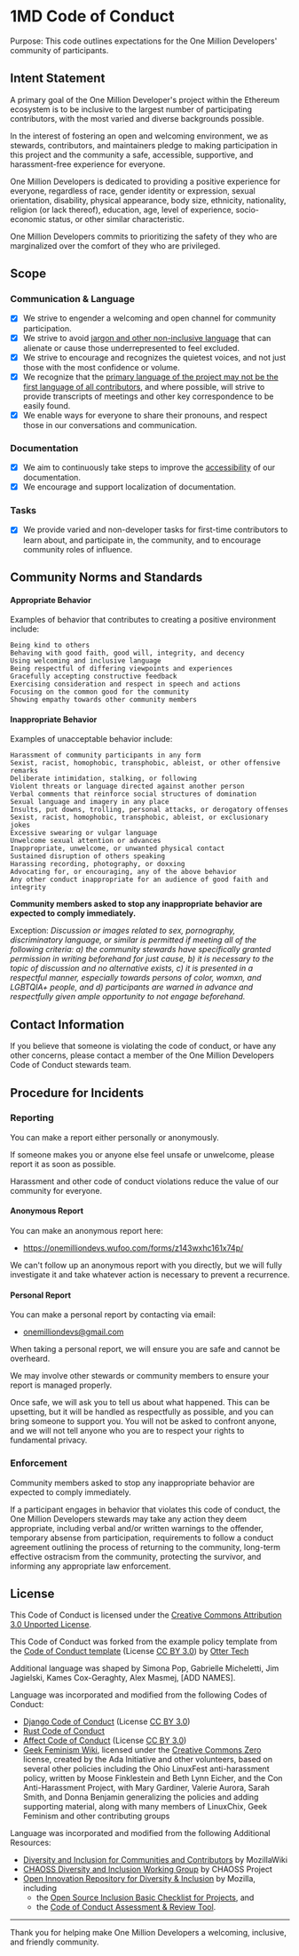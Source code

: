 # 1MD Code of Conduct

Purpose: This code outlines expectations for the One Million Developers' community of participants.

## Intent Statement

A primary goal of the One Million Developer's project within the Ethereum ecosystem is to be inclusive to the largest number of participating contributors, with the most varied and diverse backgrounds possible.

In the interest of fostering an open and welcoming environment, we as stewards, contributors, and maintainers pledge to making participation in this project and the community a safe, accessible, supportive, and harassment-free experience for everyone.

One Million Developers is dedicated to providing a positive experience for everyone, regardless of race, gender identity or expression, sexual orientation, disability, physical appearance, body size, ethnicity, nationality, religion (or lack thereof), education, age, level of experience, socio-economic status, or other similar characteristic.

One Million Developers commits to prioritizing the safety of they who are marginalized over the comfort of they who are privileged.

## Scope

### Communication & Language

- [x] We strive to engender a welcoming and open channel for community participation.
- [x] We strive to avoid [jargon and other non-inclusive language](https://open.buffer.com/inclusive-language-tech/) that can alienate or cause those underrepresented to feel excluded.
- [x] We strive to encourage and recognizes the quietest voices, and not just those with the most confidence or volume.
- [x] We recognize that the [primary language of the project may not be the first language of all contributors](https://docs.openstack.org/doc-contrib-guide/non-native-english-speakers.html), and where possible, will strive to provide transcripts of meetings and other key correspondence to be easily found.
- [x] We enable ways for everyone to share their pronouns, and respect those in our conversations and communication.

### Documentation

- [x] We aim to continuously take steps to improve the [accessibility](https://www.comprend.com/blog/2017/test-your-websites-accessibility/) of our documentation.
- [x] We encourage and support localization of documentation.

### Tasks

- [x] We provide varied and non-developer tasks for first-time contributors to learn about, and participate in, the community, and to encourage community roles of influence.

## Community Norms and Standards

#### Appropriate Behavior

Examples of behavior that contributes to creating a positive environment include:

    Being kind to others
    Behaving with good faith, good will, integrity, and decency
    Using welcoming and inclusive language
    Being respectful of differing viewpoints and experiences
    Gracefully accepting constructive feedback
    Exercising consideration and respect in speech and actions
    Focusing on the common good for the community
    Showing empathy towards other community members

#### Inappropriate Behavior

Examples of unacceptable behavior include:

    Harassment of community participants in any form
    Sexist, racist, homophobic, transphobic, ableist, or other offensive remarks
    Deliberate intimidation, stalking, or following
    Violent threats or language directed against another person
    Verbal comments that reinforce social structures of domination
    Sexual language and imagery in any place
    Insults, put downs, trolling, personal attacks, or derogatory offenses
    Sexist, racist, homophobic, transphobic, ableist, or exclusionary jokes
    Excessive swearing or vulgar language
    Unwelcome sexual attention or advances
    Inappropriate, unwelcome, or unwanted physical contact
    Sustained disruption of others speaking
    Harassing recording, photography, or doxxing
    Advocating for, or encouraging, any of the above behavior
    Any other conduct inappropriate for an audience of good faith and integrity

**Community members asked to stop any inappropriate behavior are expected to comply immediately.**

Exception: _Discussion or images related to sex, pornography, discriminatory language, or similar is permitted if meeting all of the following criteria: a) the community stewards have specifically granted permission in writing beforehand for just cause, b) it is necessary to the topic of discussion and no alternative exists, c) it is presented in a respectful manner, especially towards persons of color, womxn, and LGBTQIA+ people, and d) participants are warned in advance and respectfully given ample opportunity to not engage beforehand._

## Contact Information

If you believe that someone is violating the code of conduct, or have any other concerns, please contact a member of the One Million Developers Code of Conduct stewards team.

## Procedure for Incidents

### Reporting

You can make a report either personally or anonymously.

If someone makes you or anyone else feel unsafe or unwelcome, please report it as soon as possible.

Harassment and other code of conduct violations reduce the value of our community for everyone.

#### Anonymous Report

You can make an anonymous report here:

- https://onemilliondevs.wufoo.com/forms/z143wxhc161x74p/

We can't follow up an anonymous report with you directly, but we will fully investigate it and take whatever action is necessary to prevent a recurrence.

#### Personal Report

You can make a personal report by contacting via email:

- onemilliondevs@gmail.com

When taking a personal report, we will ensure you are safe and cannot be overheard.

We may involve other stewards or community members to ensure your report is managed properly.

Once safe, we will ask you to tell us about what happened. This can be upsetting, but it will be handled as respectfully as possible, and you can bring someone to support you. You will not be asked to confront anyone, and we will not tell anyone who you are to respect your rights to fundamental privacy.

### Enforcement

Community members asked to stop any inappropriate behavior are expected to comply immediately.

If a participant engages in behavior that violates this code of conduct, the One Million Developers stewards may take any action they deem appropriate, including verbal and/or written warnings to the offender, temporary absense from participation, requirements to follow a conduct agreement outlining the process of returning to the community, long-term effective ostracism from the community, protecting the survivor, and informing any appropriate law enforcement.

## License

This Code of Conduct is licensed under the [Creative Commons Attribution 3.0 Unported License](https://creativecommons.org/licenses/by/3.0/).

This Code of Conduct was forked from the example policy template from the [Code of Conduct template](https://github.com/sagesharp/code-of-conduct-template/) (License [CC BY 3.0](https://creativecommons.org/licenses/by-sa/3.0/)) by [Otter Tech](https://otter.technology/code-of-conduct-training)

Additional language was shaped by Simona Pop, Gabrielle Micheletti, Jim Jagielski, Kames Cox-Geraghty, Alex Masmej, [ADD NAMES].

Language was incorporated and modified from the following Codes of Conduct:

- [Django Code of Conduct](https://www.djangoproject.com/conduct/) (License [CC BY 3.0](https://creativecommons.org/licenses/by-sa/3.0/))
- [Rust Code of Conduct](https://www.rust-lang.org/policies/code-of-conduct)
- [Affect Code of Conduct](https://affectconf.com/coc/) (License [CC BY 3.0](https://creativecommons.org/licenses/by-sa/3.0/))
- [Geek Feminism Wiki](http://geekfeminism.wikia.com/wiki/Conference_anti-harassment:), licensed under the [Creative Commons Zero](https://creativecommons.org/publicdomain/zero/1.0/) license, created by the Ada Initiative and other volunteers, based on several other policies including the Ohio LinuxFest anti-harassment policy, written by Moose Finklestein and Beth Lynn Eicher, and the Con Anti-Harassment Project, with Mary Gardiner, Valerie Aurora, Sarah Smith, and Donna Benjamin generalizing the policies and adding supporting material, along with many members of LinuxChix, Geek Feminism and other contributing groups

Language was incorporated and modified from the following Additional Resources:

- [Diversity and Inclusion for Communities and Contributors](https://wiki.mozilla.org/Diversity_and_Inclusion_for_Communities_and_Contributors) by MozillaWiki
- [CHAOSS Diversity and Inclusion Working Group](https://github.com/chaoss/wg-diversity-inclusion/) by CHAOSS Project
- [Open Innovation Repository for Diversity & Inclusion](https://github.com/mozilla/diversity/) by Mozilla, including
  - the [Open Source Inclusion Basic Checklist for Projects](https://github.com/mozilla/diversity/blob/master/evaluation_tools/governance-basic.md), and
  - the [Code of Conduct Assessment & Review Tool](https://github.com/mozilla/diversity-coc-review.io).

---

Thank you for helping make One Million Developers a welcoming, inclusive, and friendly community.
